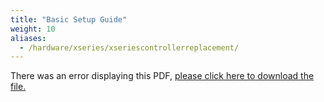```yaml
---
title: "Basic Setup Guide"
weight: 10
aliases:
  - /hardware/xseries/xseriescontrollerreplacement/
---
```


<object data="https://www.truenas.com/docs/files/XSeriesBSG1.8.pdf" type="application/pdf" width="95%" height="1000">
  There was an error displaying this PDF, <a href="https://www.truenas.com/docs/files/XSeriesBSG1.8.pdf">please click here to download the file.</a>
</object>

